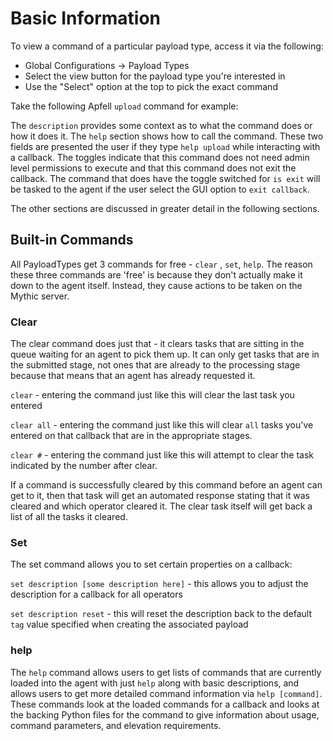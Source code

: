 # Basic Information

To view a command of a particular payload type, access it via the following:

* Global Configurations -> Payload Types
* Select the view button for the payload type you're interested in
* Use the "Select" option at the top to pick the exact command

Take the following Apfell `upload` command for example:

The `description` provides some context as to what the command does or how it does it. The `help` section shows how to call the command. These two fields are presented the user if they type `help upload` while interacting with a callback. The toggles indicate that this command does not need admin level permissions to execute and that this command does not exit the callback. The command that does have the toggle switched for `is exit` will be tasked to the agent if the user select the GUI option to `exit callback`.

The other sections are discussed in greater detail in the following sections.

## Built-in Commands

All PayloadTypes get 3 commands for free - `clear` , `set`, `help`. The reason these three commands are 'free' is because they don't actually make it down to the agent itself. Instead, they cause actions to be taken on the Mythic server.

### Clear

The clear command does just that - it clears tasks that are sitting in the queue waiting for an agent to pick them up. It can only get tasks that are in the submitted stage, not ones that are already to the processing stage because that means that an agent has already requested it.

`clear` - entering the command just like this will clear the last task you entered

`clear all` - entering the command just like this will clear `all` tasks you've entered on that callback that are in the appropriate stages.

`clear #` - entering the command just like this will attempt to clear the task indicated by the number after clear.

If a command is successfully cleared by this command before an agent can get to it, then that task will get an automated response stating that it was cleared and which operator cleared it. The clear task itself will get back a list of all the tasks it cleared.

### Set

The set command allows you to set certain properties on a callback:

`set description [some description here]` - this allows you to adjust the description for a callback for all operators

`set description reset` - this will reset the description back to the default `tag` value specified when creating the associated payload

### **help**

The `help` command allows users to get lists of commands that are currently loaded into the agent with just `help` along with basic descriptions, and allows users to get more detailed command information via `help [command]`. These commands look at the loaded commands for a callback and looks at the backing Python files for the command to give information about usage, command parameters, and elevation requirements.

